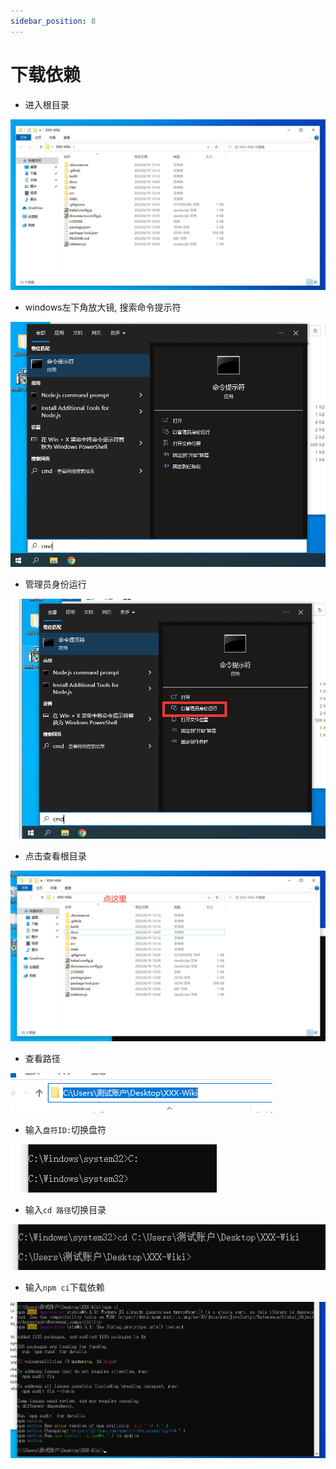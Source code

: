 ```yaml
---
sidebar_position: 8
---
```


# 下载依赖

* 进入根目录

![](_images/根目录.png)

* windows左下角放大镜, 搜索命令提示符

![](_images/cmd.png)

* 管理员身份运行

![](_images/管理员身份运行.png)

* 点击查看根目录

![](_images/点击目录.png)

* 查看路径

![](_images/查看路径.png)

* 输入`盘符ID:`切换盘符

![](_images/切换盘符.png)

* 输入`cd 路径`切换目录

![](_images/切换目录.png)

* 输入`npm ci`下载依赖

![](_images/下载依赖.png)
